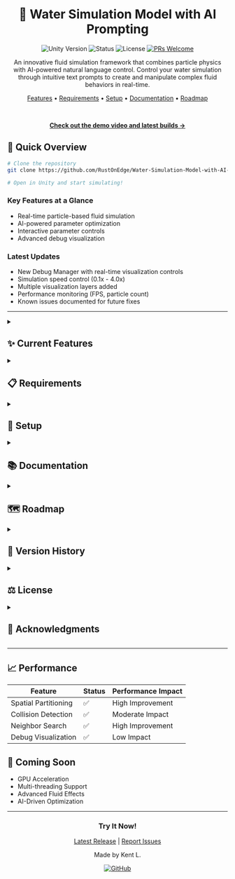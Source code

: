 <div align="center">

# 🌊 Water Simulation Model with AI Prompting

</div>

<div align="center">

![Unity Version](https://img.shields.io/badge/Unity-2022.3%2B-blue.svg)
![Status](https://img.shields.io/badge/status-v0.3.2-success.svg)
![License](https://img.shields.io/badge/license-MIT-green.svg)
[![PRs Welcome](https://img.shields.io/badge/PRs-welcome-brightgreen.svg)](http://makeapullrequest.com)

An innovative fluid simulation framework that combines particle physics with AI-powered natural language control. Control your water simulation through intuitive text prompts to create and manipulate complex fluid behaviors in real-time.

[Features](#features) • [Requirements](#requirements) • [Setup](#setup) • [Documentation](#documentation) • [Roadmap](#roadmap)

<br>

**[Check out the demo video and latest builds →](https://github.com/RustOnEdge/Water-Simulation-Model-with-AI-Prompting/releases)**

</div>

## 🎯 Quick Overview

```bash
# Clone the repository
git clone https://github.com/RustOnEdge/Water-Simulation-Model-with-AI-Prompting.git

# Open in Unity and start simulating!
```

### Key Features at a Glance
- Real-time particle-based fluid simulation
- AI-powered parameter optimization
- Interactive parameter controls
- Advanced debug visualization

### Latest Updates
- New Debug Manager with real-time visualization controls
- Simulation speed control (0.1x - 4.0x)
- Multiple visualization layers added
- Performance monitoring (FPS, particle count)
- Known issues documented for future fixes

---

<details>
<summary><h2 id="features">✨ Current Features</h2></summary>

**Core Mechanics**
- [x] Particle-based fluid simulation
- [x] Spatial partitioning for efficient neighbor search
- [x] Particle-particle collision handling
- [x] Container boundaries with continuous collision detection
- [x] Debug visualization tools
- [x] Adjustable simulation parameters
- [x] Enhanced particle stability
- [x] Optimized neighbor search

**AI Integration**
- [ ] AI-powered parameter optimization
- [ ] Natural language processing for simulation control
- [ ] Real-time feedback and adjustments
- [ ] Adaptive learning for improved simulation quality

**User Interface**
- [x] Interactive parameter controls
- [x] Real-time visualization
- [x] Debug tools and statistics
- [x] Performance monitoring
</details>

<details>
<summary><h2 id="requirements">📋 Requirements</h2></summary>

### Software
- Unity 2022.3 or higher
- C# development environment

### Knowledge Base
- Particle physics
- Fluid dynamics
- Spatial partitioning
- Unity development
</details>

<details>
<summary><h2 id="setup">🚀 Setup</h2></summary>

1. Clone this repository
```bash
git clone https://github.com/RustOnEdge/Water-Simulation-Model-with-AI-Prompting.git
```
2. Open the project in Unity
3. Open the main scene in `Assets/Scenes`
4. Press Play to start the simulation
</details>

<details>
<summary><h2 id="documentation">📚 Documentation</h2></summary>

### Components

<details>
<summary><b>Container</b></summary>

- Adjustable width and length
- Boundary collision detection and response
- Visual debugging with Gizmos
- Rotation support
- Local space transformation
</details>

<details>
<summary><b>Particle</b></summary>

- Physics properties (mass, radius, velocity)
- Force accumulation
- Semi-implicit Euler integration
- Density and pressure calculations
- Collision response
</details>

<details>
<summary><b>Simulation</b></summary>

- Particle spawning and lifecycle management
- Spatial partitioning for efficient neighbor search
- Discrete collision detection
- SPH fluid dynamics
- Debug visualization options
</details>

### Parameters

<details>
<summary><b>Core Parameters</b></summary>

| Parameter | Description | Current Value |
|-----------|-------------|---------------|
| Particle Radius | Radius of each particle | 0.12 |
| Particle Mass | Mass of each particle | 1.0 |
| Rest Density | Target density for the fluid | 1000 |
| Gas Constant | Pressure calculation constant | 1000 |
| Viscosity | Fluid viscosity coefficient | 0.01 |
| Kernel Radius | Smoothing kernel radius | 0.3 |
</details>

<details>
<summary><b>Advanced Parameters</b></summary>

| Parameter | Description | Current Value |
|-----------|-------------|---------------|
| Damping | Velocity damping coefficient | 0.995 |
| Bounce Coefficient | Collision response factor | 0.3 |
| Position Smoothing | Position correction factor | 0.5 |
| Spawn Rate | Particles spawned per second | 100 |
| Max Particles | Maximum particle count | 500 |
| Spawn Radius | Particle spawn area radius | 1.0 |
</details>
</details>

<details>
<summary><h2 id="roadmap">🗺️ Roadmap</h2></summary>

### 2D Implementation
- [x] Basic particle system
- [x] Spatial partitioning
- [x] Continuous collision detection
- [x] Container boundaries
- [x] Debug visualization
- [x] Particle stability improvements
- [ ] Pressure forces
- [ ] Surface tension
- [ ] Temperature effects
- [ ] Wave generation
- [ ] Multiple fluid types
- [ ] Viscosity simulation

### 3D Implementation
- [ ] 3D particle system
- [ ] Volumetric fluid rendering
- [ ] 3D container physics
- [ ] Buoyancy forces
- [ ] Fluid-solid interaction
- [ ] Splash and spray effects
- [ ] Dynamic mesh generation

### Optimizations
- [x] Spatial partitioning (O(n) neighbor search)
- [x] Efficient collision detection
- [x] Particle stability improvements
- [ ] GPU acceleration
- [ ] Multi-threading
- [ ] Dynamic particle resolution
- [ ] Adaptive time-stepping
- [ ] Memory pooling
- [ ] LOD system for particles

### AI Integration (Llama 3)
- [ ] Intelligent particle behavior
- [ ] Dynamic parameter optimization
- [ ] Real-time fluid property prediction
- [ ] Adaptive simulation settings
- [ ] Smart boundary handling
- [ ] Pattern recognition in fluid dynamics
- [ ] ML-based performance optimization

### Additional Features
- [ ] Real-time fluid analysis
- [ ] VFX integration
- [ ] Interactive fluid manipulation
- [ ] Physics-based sound generation
- [ ] Fluid-environment interaction
- [ ] Custom shader effects
- [ ] Advanced visualization tools
</details>

<details>
<summary><h2 id="version-history">📝 Version History</h2></summary>

Latest Release - v0.3.2 (15/04/2025)
- Added comprehensive Debug Manager implementation
- Introduced simulation speed control with 2.0x default
- Enhanced visualization system with multiple debug layers
- Added performance monitoring features
- Known issues documented for future improvements

Previous Releases
- v0.3.1 - SPH parameter optimization and visualization update
- v0.3.0 - Added collision detection and stability improvements
- v0.2.0 - Implemented spatial partitioning and enhanced container system
- v0.1.0 - Initial release with basic particle simulation

See [Version_History.md](Version_History.md) for the complete version history.
</details>

<details>
<summary><h2 id="license">⚖️ License</h2></summary>

```text
MIT License

Copyright © 2025 Kent L.

Permission is hereby granted, free of charge, to any person obtaining a copy of this software and 
associated documentation files (the "Software"), to deal in the Software without restriction, 
including without limitation the rights to use, copy, modify, merge, publish, distribute, 
sublicense, and/or sell copies of the Software, and to permit persons to whom the Software is 
```
</details>

<details>
<summary><h2 id="acknowledgments">👏 Acknowledgments</h2></summary>

### Core Inspirations
- Particle physics simulation techniques
- Fluid dynamics research papers
- SPH algorithm based on Müller et al. (2003)

### Tools & Technologies
- Unity Game Engine
- Visual Studio Code
- GitHub for version control

### Community
- SPH research community
- Unity Forums contributors
- Open source developers

### Visual Design
- Scientific computing visualizations
- Natural water phenomena
- Debug visualization tools

</details>

---

## 📈 Performance

| Feature | Status | Performance Impact |
|---------|--------|-------------------|
| Spatial Partitioning | ✅ | High Improvement |
| Collision Detection | ✅ | Moderate Impact |
| Neighbor Search | ✅ | High Improvement |
| Debug Visualization | ✅ | Low Impact |

## 🔮 Coming Soon

- GPU Acceleration
- Multi-threading Support
- Advanced Fluid Effects
- AI-Driven Optimization

---

<div align="center">

### Try It Now!

[Latest Release](https://github.com/RustOnEdge/Water-Simulation-Model-with-AI-Prompting/releases) | [Report Issues](https://github.com/RustOnEdge/Water-Simulation-Model-with-AI-Prompting/issues)

Made by Kent L.

[![GitHub](https://img.shields.io/badge/GitHub-RustOnEdge-181717?style=for-the-badge&logo=github&logoColor=white)](https://github.com/RustOnEdge)

</div>
